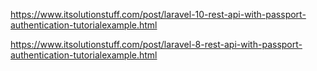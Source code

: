 https://www.itsolutionstuff.com/post/laravel-10-rest-api-with-passport-authentication-tutorialexample.html

https://www.itsolutionstuff.com/post/laravel-8-rest-api-with-passport-authentication-tutorialexample.html

